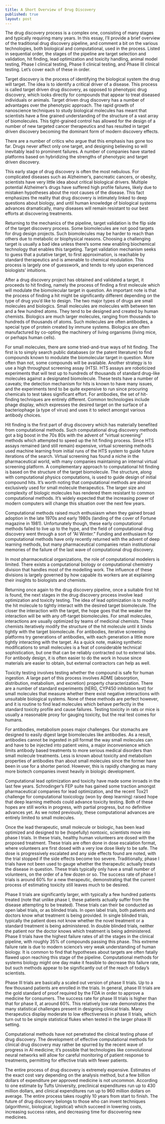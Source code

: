 ```yaml
---
title: A Short Overview of Drug Discovery
published: true
layout: post
---
```

 
The drug discovery process is a complex one, consisting of many stages and typically requiring many years. In this essay, I’ll provide a brief overview of the traditional drug discovery pipeline, and comment a bit on the various technologies, both biological and computational, used in the process. Listed in sequential order, the stages of the pipeline are target selection and validation, hit finding, lead optimization and toxicity handling, animal model testing, Phase I clinical testing, Phase II clinical testing, and Phase III clinical testing. Let’s cover each of these in order.
 
Target discovery is the process of identifying the biological system the drug will target. The idea is to identify a critical driver of a disease. This process is called target driven drug discovery, as opposed to phenotypic drug discovery, which looks directly for compounds that appear to treat diseased individuals or animals. Target driven drug discovery has a number of advantages over the phenotypic approach. The rapid growth of nanoscience techniques to study biological molecules has meant that scientists have a fine grained understanding of the structure of a vast array of biomolecules. This tight-grained control has allowed for the design of a number of new targeted cancer therapeutics and has resulted in target driven discovery becoming the dominant form of modern discovery effects. 
 
There are a number of critics who argue that this emphasis has gone too far. Drugs never affect only one target, and designing believing so will inevitably lead to prominent failures. A number of companies have started platforms based on hybridizing the strengths of phenotypic and target driven discovery.
 
This early stage of drug discovery is often the most nebulous. For complicated diseases such as Alzheimer’s, pancreatic cancers, or obesity, scientists have very little idea about critical biological drivers. Multiple potential Alzheimer’s drugs have suffered high profile failures, likely due to mistaken hypotheses about the root causes of the disease. This fact emphasizes the reality that drug discovery is intimately linked to deep questions about biology, and until human knowledge of biological systems advances dramatically, many diseases will remain resistant to our best efforts at discovering treatments.
 
Returning to the mechanics of the pipeline, target validation is the flip side of the target discovery process. Some biomolecules are not good targets for drug design projects. Such biomolecules may be harder to reach than others due to metabolic or biophysical reasons. Choosing a challenging target is usually a bad idea unless there’s some new enabling biochemical technology that enables this targeting. Target validation mechanism seeks to guess that a putative target, to first approximation, is reachable by standard therapeutics and is amenable to chemical modulation. This process is largely one of guesswork, and tends to rely upon experienced biologists’ intuitions.
 
After a drug discovery project has obtained and validated a target, it proceeds to hit finding, namely the process of finding a first molecule which will modulate the biomolecular target in question. An important note is that the process of finding a hit might be significantly different depending on the type of drug you’d like to design. The two major types of drugs are small molecules and biologics. Small molecules are molecules with between ten and a few hundred atoms. They tend to be designed and created by human chemists. Biologics are much larger molecules, ranging from thousands to hundreds of thousands of atoms. Such molecules are often antibodies, a special type of protein created by immune systems. Biologics are often manufactured by co-opting the machinery of living organisms (living mice, or perhaps human cells). 
 
For small molecules, there are some tried-and-true ways of hit finding. The first is to simply search public databases (or the patent literature) to find compounds known to modulate the biomolecular target in question. More often than not, some compounds will be available. Another strategy is to use a high throughput screening assay (HTS). HTS assays are roboticized experiments that will test up to hundreds of thousands of standard drug-like molecules against a designated biomolecule. These tests have a number of caveats; the detection mechanism for hits is known to have many issues, and the experiments tend to be quite expensive to run since procuring chemicals to test takes significant effort. For antibodies, the set of hit-finding techniques are entirely different. Common technologies include phage display, which expresses the desired target on the surface of a bacteriophage (a type of virus) and uses it to select amongst various antibody choices.
 
Hit finding is the first part of drug discovery which has materially benefited from computational methods. Such computational drug discovery methods got a big boost in the 70s 80s with the advent of “virtual screening” methods which attempted to speed up the hit finding process. Since HTS assays remained (and still remain) expensive, virtual screening methods used machine learning from initial runs of the HTS system to guide future iterations of the search. Virtual screening has found a niche in the pharmaceutical world, with many companies maintaining an internal virtual screening platform. A complementary approach to computational hit finding is based on the structure of the target biomolecule. The structure, along with computational physics computations, is used to guide design of initial compound hits. It’s worth noting that computational methods are almost exclusively used for small molecule therapeutics. The larger size and complexity of biologic molecules has rendered them resistant to common computational methods. It’s widely expected that the increasing power of modern computers will change this situation over the next few years.
 
Computational methods raised much enthusiasm when they gained broad adoption in the late 1970s and early 1980s (landing of the cover of Fortune magazine in 1981). Unfortunately though, these early computational methods failed to live up to the hype, and the field of computational drug discovery went through a sort of “AI Winter.” Funding and enthusiasm for computational methods have only recently returned with the advent of deep learning methods, but many pharmaceutical companies retain institutional memories of the failure of the last wave of computational drug discovery.
 
In most pharmaceutical organizations, the role of computational modelers is limited. There exists a computational biology or computational chemistry division that handles most of the modelling work. The influence of these divisions is largely governed by how capable its workers are at explaining their insights to biologists and chemists.
 
Returning once again to the drug discovery pipeline, once a suitable first hit is found, the next stages in the drug discovery process involve lead optimization and toxicity testing. The idea of lead optimization is to modify the hit molecule to tightly interact with the desired target biomolecule. The closer the interaction with the target, the hope goes that the weaker the interaction will be with any off-target biomolecules. For small molecules, interactions are usually optimized by teams of medicinal chemists. These chemists iteratively modify the structure of the hit molecule until it binds tightly with the target biomolecule. For antibodies, iterative screening platforms try generations of antibodies, with each generation a little more tightly interacting with the target. As a quick note, making synthetic modifications to small molecules is a feat of considerable technical sophistication, but one that can be reliably contracted out to external labs. For antibody design, it is often easier to do the work in house since materials are easier to obtain, but external contractors can help as well.
 
Toxicity testing involves testing whether the compound is safe for human ingestion. A large part of this process involves ADME (absorption, distribution, metabolism, and excretion) property characterization. There are a number of standard experiments (hERG, CYP450 inhibition test) for small molecules that measure whether there exist negative interactions with unsuitable biological systems. None of these methods are perfect however, and it is routine to find lead molecules which behave perfectly in the standard toxicity profile and cause failures. Testing toxicity in rats or mice is usually a reasonable proxy for gauging toxicity, but the real test comes for humans.
 
For antibodies, metabolism poses major challenges. Our stomachs are designed to easily digest large biomolecules like antibodies. As a result, antibodies cannot be ingested in pill format the way small molecules can and have to be injected into patient veins, a major inconvenience which limits antibody based treatments to more serious medical disorders than small molecule treatments. Less is known about toxicity and metabolism properties of antibodies than about small molecules since the former have been in use for a shorter period. However, this is rapidly changing as many more biotech companies invest heavily in biologic development.
 
Computational lead optimization and toxicity have made some inroads in the last few years. Schrodinger’s FEP suite has gained some traction amongst pharmaceutical companies for lead optimization, and the recent Tox21 challenge for computational toxicology (won by deep learning) raised hope that deep learning methods could advance toxicity testing. Both of these hopes are still works in progress, with partial progress, but no definitive advances yet. As we noted previously, these computational advances are entirely limited to small molecules.
 
Once the lead therapeutic, small molecule or biologic, has been lead optimized and designed to be (hopefully) nontoxic, scientists move into phase I trials. In these trials, healthy human volunteers are dosed with the proposed treatment. These trials are often done in dose escalation format, where volunteers are first dosed with a very low dose likely to be safe. The dose is progressively escalated and any side effects found are noted, with the trial stopped if the side effects become too severe. Traditionally, phase I trials have not been used to gauge whether the therapeutic actually treats the disease in question. These trials typically only have a small number of volunteers, on the order of a few dozen or so. The success rate of phase I trials is around 60% for a new therapeutic, demonstrating that the current process of estimating toxicity still leaves much to be desired.
 
Phase II trials are significantly larger, with typically a few hundred patients treated (note that unlike phase I, these patients actually suffer from the disease attempting to be treated). These trials can their be conducted as open label trials, or as blinded trials. In open label trials, both patients and doctors know what treatment is being provided. In single blinded trials, typically the patient does not know whether the novel treatment or a standard treatment is being administered. In double blinded trials, neither the patient nor the doctor knows which treatment is being administered. Phase II trials have the highest failure rates of all the stages in the clinical pipeline, with roughly 35% of compounds passing this phase. This extreme failure rate is due to modern science’s very weak understanding of human biology. It is common to find that hypotheses about targets are often fatally flawed upon reaching this stage of the pipeline. Computational methods for systems biology might one day make it feasible to decrease this failure rate, but such methods appear to be significantly out of the reach of today’s scientists.
 
Phase III trials are basically a scaled out version of phase II trials. Up to a few thousand patients are enrolled in the trials. In general, phase III trials are the gold standard of proof required by the FDA in order to approve a medicine for consumers. The success rate for phase III trials is higher than that for phase II, at around 60%. This relatively low rate demonstrates the many statistical challenges present in designing clinical trials. Many therapeutics display moderate to low effectiveness in phase II trials, which turn out to be simple statistical flukes when tested in the larger phase III setting.
 
Computational methods have not penetrated the clinical testing phase of drug discovery. The development of effective computational methods for clinical drug discovery may rather be spurred by the recent wave of progress in AI medicine; it’s possible that technologies like convolutional neural networks will allow for careful monitoring of patient response to treatments, permitting for effective trials with fewer patients.
 
The entire process of drug discovery is extremely expensive. Estimates of the exact cost vary depending on the analysis method, but a few billion dollars of expenditure per approved medicine is not uncommon. According to one estimate by Tufts University, preclinical expenditures run up to 430 million dollars, and clinical expenditures run up to 960 million dollars on average. The entire process takes roughly 10 years from start to finish. The future of drug discovery belongs to those who can invent techniques (algorithmic, biological, logistical) which succeed in lowering costs, increasing success rates, and decreasing time for discovering new medicines.
 
 
 
